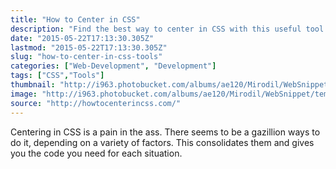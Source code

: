 ```yaml
---
title: "How to Center in CSS"
description: "Find the best way to center in CSS with this useful tool by Oliver Zheng."
date: "2015-05-22T17:13:30.305Z"
lastmod: "2015-05-22T17:13:30.305Z"
slug: "how-to-center-in-css-tools"
categories: ["Web-Development", "Development"]
tags: ["CSS","Tools"]
thumbnail: "http://i963.photobucket.com/albums/ae120/Mirodil/WebSnippet/temp.png"
image: "http://i963.photobucket.com/albums/ae120/Mirodil/WebSnippet/temp.png"
source: "http://howtocenterincss.com/"
---
```



Centering in CSS is a pain in the ass. There seems to be a gazillion ways to do it, depending on a variety of factors. This consolidates them and gives you the code you need for each situation.
